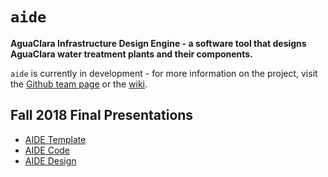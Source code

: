 # `aide`

**AguaClara Infrastructure Design Engine - a software tool that designs AguaClara water treatment plants and their components.**

`aide` is currently in development - for more information on the project, visit the [Github team page](https://github.com/orgs/AguaClara/teams/aide) or the [wiki](https://github.com/AguaClara/aide/wiki).

## Fall 2018 Final Presentations

- [AIDE Template](https://www.youtube.com/watch?v=5NoQ0Yg10qw&list=PLhsGtpY8ipdZTn2HPI6C2uH44ADmc0Ra6&index=3&t=0s)
- [AIDE Code](https://www.youtube.com/watch?v=Z89yXIaQGSk&list=PLhsGtpY8ipdZTn2HPI6C2uH44ADmc0Ra6&index=14&t=0s)
- [AIDE Design](https://www.youtube.com/watch?v=WE4LL3gC8yg&list=PLhsGtpY8ipdZTn2HPI6C2uH44ADmc0Ra6&index=8&t=0s)
